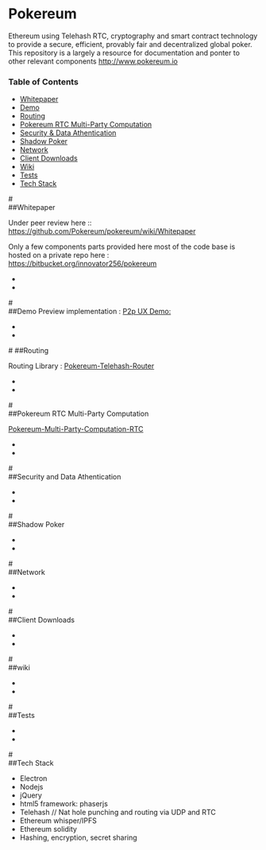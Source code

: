 Pokereum
========
Ethereum using Telehash RTC, cryptography and smart contract technology to provide a secure, efficient, provably fair and decentralized global poker. This repository is a largely a resource for documentation and ponter to other relevant components http://www.pokereum.io 


### Table of Contents

* [Whitepaper](#Whitepaper)
* [Demo](#Demo)
* [Routing](#Routing)
* [Pokereum RTC Multi-Party Computation](#Pokereum-RTC)
* [Security & Data Athentication](#SecurityDataAthentication)    
* [Shadow Poker](Shadow-Poker)
* [Network](#Network)
* [Client Downloads](#Downloads)
* [Wiki](#wiki)
* [Tests](#Tests)
* [Tech Stack](#Tech-Stack)







#<a name="whitepaper"></a>     
##Whitepaper    

Under peer review here :: https://github.com/Pokereum/pokereum/wiki/Whitepaper           



Only a few components parts provided here most of the code base is hosted on a private repo here : https://bitbucket.org/innovator256/pokereum    

-  
-  
      
      

#<a name="Demo"></a>   
##Demo
Preview implementation : [P2p UX Demo:]( https://www.youtube.com/watch?v=ydqsLi2CAgQ)      



-  
-     



#<a name="Routing"></a>
##Routing      

Routing Library : [Pokereum-Telehash-Router](https://github.com/Pokereum/Pokereum-Telehash-Router)






-  
-     
      
      



#<a name="Pokereum-RTC"></a>                
##Pokereum RTC Multi-Party Computation    

[Pokereum-Multi-Party-Computation-RTC](https://github.com/Pokereum/Pokereum-Multi-Party-Computation-RTC)



-  
-      
      
     
       
       
#<a name="SecurityDataAthentication"></a>                 
##Security and Data Athentication             



-  
-  
      
      

 
 
 
 

#<a name="Shadow-Poker"></a>     
##Shadow Poker          
        



-  
-  
      
    
#<a name="Network"></a>    
##Network                   



-  
-  
      
      
     
#<a name="Downloads"></a>    
##Client Downloads             
     


-  
-  
      
      


#<a name="wiki"></a>     
##wiki         




-  
-  
      
      
#<a name="Tests"></a>      
##Tests           
   


-  
-  
      
      


#<a name="Tech-Stack"></a>     
##Tech Stack           
- Electron <br/>
- Nodejs<br/>
- jQuery<br/>
- html5 framework: phaserjs<br/>
- Telehash // Nat hole punching and routing via UDP and RTC<br/>
- Ethereum whisper/IPFS<br/>
- Ethereum solidity<br/>
- Hashing, encryption, secret sharing
